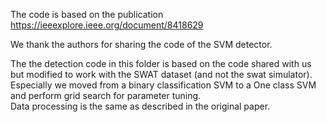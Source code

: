 The code is based on the publication https://ieeexplore.ieee.org/document/8418629

We thank the authors for sharing the code of the SVM detector.

The the detection code in this folder is based on the code shared with us but modified to work with the SWAT dataset (and not the swat simulator). 
Especially we moved from a binary classification SVM to a One class SVM and perform grid search for parameter tuning.  
Data processing is the same as described in the original paper.
